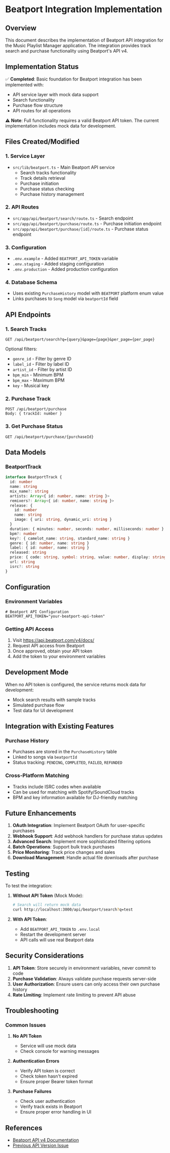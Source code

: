 # Beatport Integration Implementation

## Overview

This document describes the implementation of Beatport API integration for the Music Playlist Manager application. The integration provides track search and purchase functionality using Beatport's API v4.

## Implementation Status

✅ **Completed**: Basic foundation for Beatport integration has been implemented with:
- API service layer with mock data support
- Search functionality
- Purchase flow structure
- API routes for all operations

⚠️ **Note**: Full functionality requires a valid Beatport API token. The current implementation includes mock data for development.

## Files Created/Modified

### 1. Service Layer
- `src/lib/beatport.ts` - Main Beatport API service
  - Search tracks functionality
  - Track details retrieval
  - Purchase initiation
  - Purchase status checking
  - Purchase history management

### 2. API Routes
- `src/app/api/beatport/search/route.ts` - Search endpoint
- `src/app/api/beatport/purchase/route.ts` - Purchase initiation endpoint
- `src/app/api/beatport/purchase/[id]/route.ts` - Purchase status endpoint

### 3. Configuration
- `.env.example` - Added `BEATPORT_API_TOKEN` variable
- `.env.staging` - Added staging configuration
- `.env.production` - Added production configuration

### 4. Database Schema
- Uses existing `PurchaseHistory` model with `BEATPORT` platform enum value
- Links purchases to `Song` model via `beatportId` field

## API Endpoints

### 1. Search Tracks
```
GET /api/beatport/search?q={query}&page={page}&per_page={per_page}
```

Optional filters:
- `genre_id` - Filter by genre ID
- `label_id` - Filter by label ID
- `artist_id` - Filter by artist ID
- `bpm_min` - Minimum BPM
- `bpm_max` - Maximum BPM
- `key` - Musical key

### 2. Purchase Track
```
POST /api/beatport/purchase
Body: { trackId: number }
```

### 3. Get Purchase Status
```
GET /api/beatport/purchase/{purchaseId}
```

## Data Models

### BeatportTrack
```typescript
interface BeatportTrack {
  id: number
  name: string
  mix_name?: string
  artists: Array<{ id: number, name: string }>
  remixers?: Array<{ id: number, name: string }>
  release: {
    id: number
    name: string
    image: { uri: string, dynamic_uri: string }
  }
  duration: { minutes: number, seconds: number, milliseconds: number }
  bpm?: number
  key?: { camelot_name: string, standard_name: string }
  genre: { id: number, name: string }
  label: { id: number, name: string }
  released: string
  price: { code: string, symbol: string, value: number, display: string }
  url: string
  isrc?: string
}
```

## Configuration

### Environment Variables
```env
# Beatport API Configuration
BEATPORT_API_TOKEN="your-beatport-api-token"
```

### Getting API Access
1. Visit https://api.beatport.com/v4/docs/
2. Request API access from Beatport
3. Once approved, obtain your API token
4. Add the token to your environment variables

## Development Mode

When no API token is configured, the service returns mock data for development:
- Mock search results with sample tracks
- Simulated purchase flow
- Test data for UI development

## Integration with Existing Features

### Purchase History
- Purchases are stored in the `PurchaseHistory` table
- Linked to songs via `beatportId`
- Status tracking: `PENDING`, `COMPLETED`, `FAILED`, `REFUNDED`

### Cross-Platform Matching
- Tracks include ISRC codes when available
- Can be used for matching with Spotify/SoundCloud tracks
- BPM and key information available for DJ-friendly matching

## Future Enhancements

1. **OAuth Integration**: Implement Beatport OAuth for user-specific purchases
2. **Webhook Support**: Add webhook handlers for purchase status updates
3. **Advanced Search**: Implement more sophisticated filtering options
4. **Batch Operations**: Support bulk track purchases
5. **Price Monitoring**: Track price changes and sales
6. **Download Management**: Handle actual file downloads after purchase

## Testing

To test the integration:

1. **Without API Token** (Mock Mode):
   ```bash
   # Search will return mock data
   curl http://localhost:3000/api/beatport/search?q=test
   ```

2. **With API Token**:
   - Add `BEATPORT_API_TOKEN` to `.env.local`
   - Restart the development server
   - API calls will use real Beatport data

## Security Considerations

1. **API Token**: Store securely in environment variables, never commit to code
2. **Purchase Validation**: Always validate purchase requests server-side
3. **User Authorization**: Ensure users can only access their own purchase history
4. **Rate Limiting**: Implement rate limiting to prevent API abuse

## Troubleshooting

### Common Issues

1. **No API Token**
   - Service will use mock data
   - Check console for warning messages

2. **Authentication Errors**
   - Verify API token is correct
   - Check token hasn't expired
   - Ensure proper Bearer token format

3. **Purchase Failures**
   - Check user authentication
   - Verify track exists in Beatport
   - Ensure proper error handling in UI

## References

- [Beatport API v4 Documentation](https://api.beatport.com/v4/docs/)
- [Previous API Version Issue](https://github.com/beetbox/beets/issues/3862)